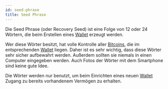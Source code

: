 ```yaml
---
id: seed-phrase
title: Seed Phrase
---
```


Die Seed Phrase (oder Recovery Seed) ist eine Folge von 12 oder 24 Wörtern, die beim Erstellen eines [Wallet](../w/wallet) erzeugt werden.

Wer diese Wörter besitzt, hat volle Kontrolle aller [Bitcoins](../b/bitcoin), die im entsprechenden [Wallet](../w/wallet) liegen. Daher ist es sehr wichtig, dass diese Wörter sehr sicher aufbewahrt werden. Außerdem sollten sie niemals in einen Computer eingegeben werden. Auch Fotos der Wörter mit dem Smartphone sind keine gute Idee.

Die Wörter werden nur benutzt, um beim Einrichten eines neuen [Wallet](../w/wallet) Zugang zu bereits vorhandenem Vermögen zu erhalten.
